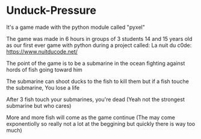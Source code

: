 # Unduck-Pressure
It's a game made with the python module called "pyxel"

The game was made in 6 hours in groups of 3 students 14 and 15 years old as our first ever game with python during a project called:
La nuit du c0de: https://www.nuitducode.net/

The point of the game is to be a submarine in the ocean fighting against hords of fish going toward him

The submarine can shoot ducks to the fish to kill them but if a fish touche the submarine,
You lose a life

After 3 fish touch your submarines, you're dead (Yeah not the strongest submarine but who cares)

More and more fish will come as the game continue (The may come exponentiolly so really not a lot at the beggining but quickly there is way too much)
